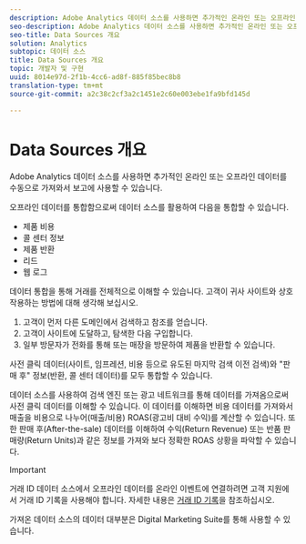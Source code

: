 ```yaml
---
description: Adobe Analytics 데이터 소스를 사용하면 추가적인 온라인 또는 오프라인 데이터를 수동으로 가져와서 보고에 사용할 수 있습니다.
seo-description: Adobe Analytics 데이터 소스를 사용하면 추가적인 온라인 또는 오프라인 데이터를 수동으로 가져와서 보고에 사용할 수 있습니다.
seo-title: Data Sources 개요
solution: Analytics
subtopic: 데이터 소스
title: Data Sources 개요
topic: 개발자 및 구현
uuid: 8014e97d-2f1b-4cc6-ad8f-885f85bec8b8
translation-type: tm+mt
source-git-commit: a2c38c2cf3a2c1451e2c60e003ebe1fa9bfd145d

---
```



# Data Sources 개요

Adobe Analytics 데이터 소스를 사용하면 추가적인 온라인 또는 오프라인 데이터를 수동으로 가져와서 보고에 사용할 수 있습니다.

오프라인 데이터를 통합함으로써 데이터 소스를 활용하여 다음을 통합할 수 있습니다.

* 제품 비용
* 콜 센터 정보
* 제품 반환
* 리드
* 웹 로그

데이터 통합을 통해 거래를 전체적으로 이해할 수 있습니다. 고객이 귀사 사이트와 상호 작용하는 방법에 대해 생각해 보십시오.

1. 고객이 먼저 다른 도메인에서 검색하고 참조를 얻습니다.
1. 고객이 사이트에 도달하고, 탐색한 다음 구입합니다.
1. 일부 방문자가 전화를 통해 또는 매장을 방문하여 제품을 반환할 수 있습니다.

사전 클릭 데이터(사이트, 임프레션, 비용 등으로 유도된 마지막 검색 이전 검색)와 "판매 후" 정보(반환, 콜 센터 데이터)를 모두 통합할 수 있습니다.

데이터 소스를 사용하여 검색 엔진 또는 광고 네트워크를 통해 데이터를 가져옴으로써 사전 클릭 데이터를 이해할 수 있습니다. 이 데이터를 이해하면 비용 데이터를 가져와서 매출을 비용으로 나누어(매출/비용) ROAS(광고비 대비 수익)를 계산할 수 있습니다. 또한 판매 후(After-the-sale) 데이터를 이해하여 수익(Return Revenue) 또는 반품 판매량(Return Units)과 같은 정보를 가져와 보다 정확한 ROAS 상황을 파악할 수 있습니다.

>[!IMPORTANT]
>
>거래 ID 데이터 소스에서 오프라인 데이터를 온라인 이벤트에 연결하려면 고객 지원에서 거래 ID 기록을 사용해야 합니다. 자세한 내용은 [거래 ID 기록](../../import/c-data-sources/datasrc-integrating-offline-data.md#section_30D6D47AEC0F4A36B87EBFE4C858F20C)을 참조하십시오.

가져온 데이터 소스의 데이터 대부분은 Digital Marketing Suite를 통해 사용할 수 있습니다.

